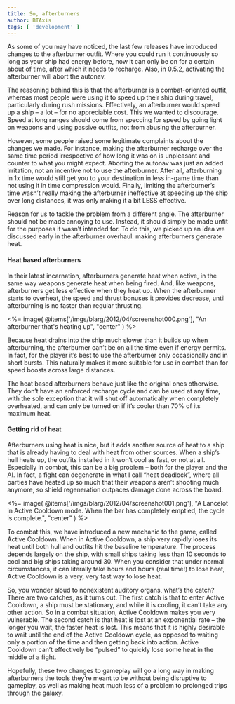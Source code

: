 ```yaml
---
title: So, afterburners
author: BTAxis
tags: [ 'development' ]
---
```


As some of you may have noticed, the last few releases have introduced changes to the afterburner outfit. Where you could run it continuously so long as your ship had energy before, now it can only be on for a certain about of time, after which it needs to recharge. Also, in 0.5.2, activating the afterburner will abort the autonav.

The reasoning behind this is that the afterburner is a combat-oriented outfit, whereas most people were using it to speed up their ship during travel, particularly during rush missions. Effectively, an afterburner would speed up a ship – a lot – for no appreciable cost. This we wanted to discourage. Speed at long ranges should come from speccing for speed by going light on weapons and using passive outfits, not from abusing the afterburner.

However, some people raised some legitimate complaints about the changes we made. For instance, making the afterburner recharge over the same time period irrespective of how long it was on is unpleasant and counter to what you might expect. Aborting the autonav was just an added irritation, not an incentive not to use the afterburner. After all, afterburning in 1x time would still get you to your destination in less in-game time than not using it in time compression would. Finally, limiting the afterburner’s time wasn’t really making the afterburner ineffective at speeding up the ship over long distances, it was only making it a bit LESS effective.

Reason for us to tackle the problem from a different angle. The afterburner should not be made annoying to use. Instead, it should simply be made unfit for the purposes it wasn’t intended for. To do this, we picked up an idea we discussed early in the afterburner overhaul: making afterburners generate heat.

#### Heat based afterburners

In their latest incarnation, afterburners generate heat when active, in the same way weapons generate heat when being fired. And, like weapons, afterburners get less effective when they heat up. When the afterburner starts to overheat, the speed and thrust bonuses it provides decrease, until afterburning is no faster than regular thrusting.

<%= image( @items['/imgs/blarg/2012/04/screenshot000.png'], "An afterburner that's heating up", "center" ) %>

Because heat drains into the ship much slower than it builds up when afterburning, the afterburner can’t be on all the time even if energy permits. In fact, for the player it’s best to use the afterburner only occasionally and in short bursts. This naturally makes it more suitable for use in combat than for speed boosts across large distances.

The heat based afterburners behave just like the original ones otherwise. They don’t have an enforced recharge cycle and can be used at any time, with the sole exception that it will shut off automatically when completely overheated, and can only be turned on if it’s cooler than 70% of its maximum heat.

#### Getting rid of heat

Afterburners using heat is nice, but it adds another source of heat to a ship that is already having to deal with heat from other sources. When a ship’s hull heats up, the outfits installed in it won’t cool as fast, or not at all. Especially in combat, this can be a big problem – both for the player and the AI. In fact, a fight can degenerate in what I call “heat deadlock”, where all parties have heated up so much that their weapons aren’t shooting much anymore, so shield regeneration outpaces damage done across the board.

<%= image( @items['/imgs/blarg/2012/04/screenshot001.png'], "A Lancelot in Active Cooldown mode. When the bar has completely emptied, the cycle is complete.", "center" ) %>

To combat this, we have introduced a new mechanic to the game, called Active Cooldown. When in Active Cooldown, a ship very rapidly loses its heat until both hull and outfits hit the baseline temperature. The process depends largely on the ship, with small ships taking less than 10 seconds to cool and big ships taking around 30. When you consider that under normal circumstances, it can literally take hours and hours (real time!) to lose heat, Active Cooldown is a very, very fast way to lose heat.

So, you wonder aloud to nonexistent auditory organs, what’s the catch? There are two catches, as it turns out. The first catch is that to enter Active Cooldown, a ship must be stationary, and while it is cooling, it can’t take any other action. So in a combat situation, Active Cooldown makes you very vulnerable. The second catch is that heat is lost at an exponential rate – the longer you wait, the faster heat is lost. This means that it is highly desirable to wait until the end of the Active Cooldown cycle, as opposed to waiting only a portion of the time and then getting back into action. Active Cooldown can’t effectively be “pulsed” to quickly lose some heat in the middle of a fight.

Hopefully, these two changes to gameplay will go a long way in making afterburners the tools they’re meant to be without being disruptive to gameplay, as well as making heat much less of a problem to prolonged trips through the galaxy.
